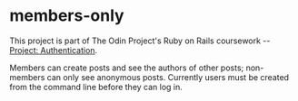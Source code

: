 # members-only

This project is part of The Odin Project's Ruby on Rails coursework -- [Project: Authentication](https://www.theodinproject.com/courses/ruby-on-rails/lessons/authentication).

Members can create posts and see the authors of other posts; non-members can only see anonymous posts. Currently users must be created from the command line before they can log in.

